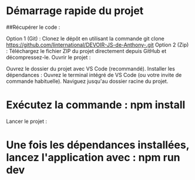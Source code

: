 # Démarrage rapide du projet
##Récupérer le code :

Option 1 (Git) : Clonez le dépôt en utilisant la commande git clone https://github.com/linternational/DEVOIR-JS-de-Anthony-.git
Option 2 (Zip) : Téléchargez le fichier ZIP du projet directement depuis GitHub et décompressez-le.
Ouvrir le projet :

Ouvrez le dossier du projet avec VS Code (recommandé).
Installer les dépendances : 
Ouvrez le terminal intégré de VS Code (ou votre invite de commande habituelle).
Naviguez jusqu'au dossier racine du projet.
# Exécutez la commande : npm install
Lancer le projet :

# Une fois les dépendances installées, lancez l'application avec : npm run dev
